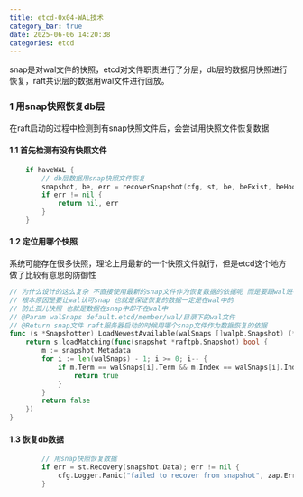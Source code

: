 ```yaml
---
title: etcd-0x04-WAL技术
category_bar: true
date: 2025-06-06 14:20:38
categories: etcd
---
```


snap是对wal文件的快照，etcd对文件职责进行了分层，db层的数据用快照进行恢复，raft共识层的数据用wal文件进行回放。

### 1 用snap快照恢复db层

在raft启动的过程中检测到有snap快照文件后，会尝试用快照文件恢复数据

#### 1.1 首先检测有没有快照文件

```go
	if haveWAL {
		// db层数据用snap快照文件恢复
		snapshot, be, err = recoverSnapshot(cfg, st, be, beExist, beHooks, ci, ss)
		if err != nil {
			return nil, err
		}
	}
```

#### 1.2 定位用哪个快照

系统可能存在很多快照，理论上用最新的一个快照文件就行，但是etcd这个地方做了比较有意思的防御性

```go
// 为什么设计的这么复杂 不直接使用最新的snap文件作为恢复数据的依据呢 而是要跟wal进行比较
// 根本原因是要让wal认可snap 也就是保证恢复的数据一定是在wal中的
// 防止孤儿快照 也就是数据在snap中却不在wal中
// @Param walSnaps default.etcd/member/wal/目录下的wal文件
// @Return snap文件 raft服务器启动的时候用哪个snap文件作为数据恢复的依据
func (s *Snapshotter) LoadNewestAvailable(walSnaps []walpb.Snapshot) (*raftpb.Snapshot, error) {
	return s.loadMatching(func(snapshot *raftpb.Snapshot) bool {
		m := snapshot.Metadata
		for i := len(walSnaps) - 1; i >= 0; i-- {
			if m.Term == walSnaps[i].Term && m.Index == walSnaps[i].Index {
				return true
			}
		}
		return false
	})
}
```

#### 1.3 恢复db数据

```go
		// 用snap快照恢复数据
		if err = st.Recovery(snapshot.Data); err != nil {
			cfg.Logger.Panic("failed to recover from snapshot", zap.Error(err))
		}
```